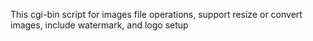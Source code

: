 This cgi-bin script for images file operations, support resize or convert images, include watermark, and logo setup
